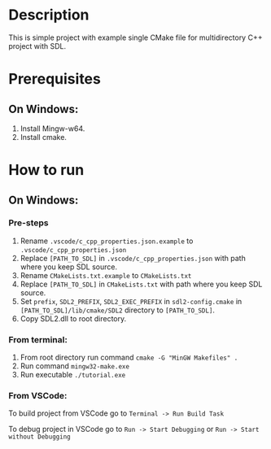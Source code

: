 # Description
This is simple project with example single CMake file for multidirectory C++ project with SDL.

# Prerequisites
## On Windows:

1. Install Mingw-w64.
1. Install cmake.

# How to run
## On Windows:

### Pre-steps

1. Rename `.vscode/c_cpp_properties.json.example` to `.vscode/c_cpp_properties.json`
1. Replace `[PATH_TO_SDL]` in `.vscode/c_cpp_properties.json` with path where you keep SDL source.
1. Rename `CMakeLists.txt.example` to `CMakeLists.txt`
1. Replace `[PATH_TO_SDL]` in `CMakeLists.txt` with path where you keep SDL source.
1. Set `prefix`, `SDL2_PREFIX`, `SDL2_EXEC_PREFIX` in `sdl2-config.cmake` in `[PATH_TO_SDL]/lib/cmake/SDL2` directory to `[PATH_TO_SDL]`.
1. Copy SDL2.dll to root directory.

### From terminal:
1. From root directory run command `cmake -G "MinGW Makefiles" .`
1. Run command `mingw32-make.exe`
1. Run executable `./tutorial.exe`


### From VSCode:

To build project from VSCode go to `Terminal -> Run Build Task`

To debug project in VSCode go to `Run -> Start Debugging` or `Run -> Start without Debugging`